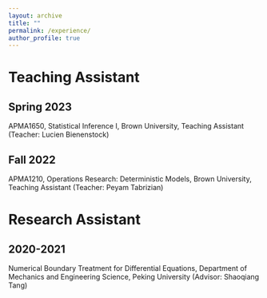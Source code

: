 ```yaml
---
layout: archive
title: ""
permalink: /experience/
author_profile: true
---
```


# Teaching Assistant

## Spring 2023

APMA1650, Statistical Inference I, Brown University, Teaching Assistant (Teacher: Lucien Bienenstock)

## Fall 2022

APMA1210, Operations Research: Deterministic Models, Brown University, Teaching Assistant (Teacher: Peyam Tabrizian)

# Research Assistant

## 2020-2021

Numerical Boundary Treatment for Differential Equations, Department of Mechanics and Engineering Science, Peking University (Advisor: Shaoqiang Tang)
